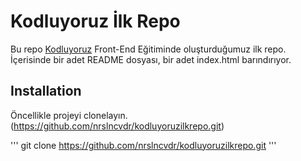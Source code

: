 # Kodluyoruz İlk Repo
Bu repo [Kodluyoruz](https://www.kodluyoruz.org/) Front-End Eğitiminde oluşturduğumuz ilk repo. İçerisinde bir adet README dosyası, bir adet index.html barındırıyor.

## Installation

Öncellikle projeyi clonelayın.(https://github.com/nrslncvdr/kodluyoruzilkrepo.git)

'''
git clone https://github.com/nrslncvdr/kodluyoruzilkrepo.git
'''